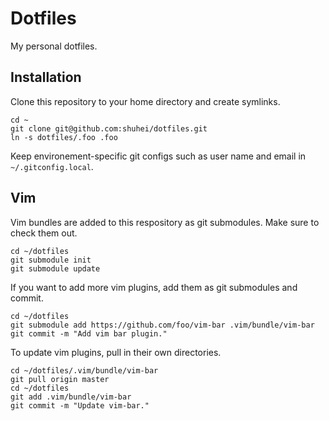 # Dotfiles

My personal dotfiles.

## Installation

Clone this repository to your home directory and create symlinks.

    cd ~
    git clone git@github.com:shuhei/dotfiles.git
    ln -s dotfiles/.foo .foo

Keep environement-specific git configs such as user name and email in `~/.gitconfig.local`.

## Vim

Vim bundles are added to this respository as git submodules. Make sure to check them out.

    cd ~/dotfiles
    git submodule init
    git submodule update

If you want to add more vim plugins, add them as git submodules and commit.

    cd ~/dotfiles
    git submodule add https://github.com/foo/vim-bar .vim/bundle/vim-bar
    git commit -m "Add vim bar plugin."

To update vim plugins, pull in their own directories.

    cd ~/dotfiles/.vim/bundle/vim-bar
    git pull origin master
    cd ~/dotfiles
    git add .vim/bundle/vim-bar
    git commit -m "Update vim-bar."

